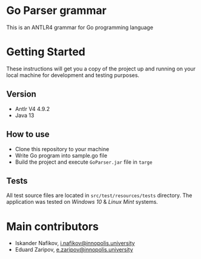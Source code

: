 # Go Parser grammar
This is an ANTLR4 grammar for Go programming language

# Getting Started
These instructions will get you a copy of the project up and running on your local machine for development and testing purposes.

## Version
* Antlr V4 4.9.2
* Java 13


## How to use
* Clone this repository to your machine
* Write Go program into sample.go file
* Build the project and execute ```GoParser.jar``` file in ```targe```


## Tests
All test source files are located in ```src/test/resources/tests``` directory. The application was tested on *Windows 10* & *Linux Mint* systems.

# Main contributors
* Iskander Nafikov, i.nafikov@innopolis.university
* Eduard Zaripov, e.zaripov@innopolis.university


